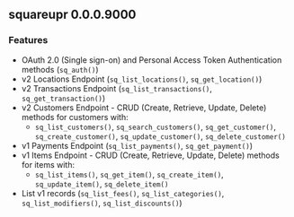 ## squareupr 0.0.0.9000

### Features

  * OAuth 2.0 (Single sign-on) and Personal Access Token Authentication methods (`sq_auth()`)
  * v2 Locations Endpoint (`sq_list_locations()`, `sq_get_location()`)
  * v2 Transactions Endpoint (`sq_list_transactions()`, `sq_get_transaction()`)
  * v2 Customers Endpoint - CRUD (Create, Retrieve, Update, Delete) methods for customers with: 
    * `sq_list_customers()`, `sq_search_customers()`, `sq_get_customer()`, `sq_create_customer()`, `sq_update_customer()`, `sq_delete_customer()`
  * v1 Payments Endpoint (`sq_list_payments()`, `sq_get_payment()`)
  * v1 Items Endpoint - CRUD (Create, Retrieve, Update, Delete) methods for items with: 
    * `sq_list_items()`, `sq_get_item()`, `sq_create_item()`, `sq_update_item()`, `sq_delete_item()`
  * List v1 records (`sq_list_fees()`, `sq_list_categories()`, `sq_list_modifiers()`, 
`sq_list_discounts()`)  
  
  

